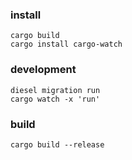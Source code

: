 ### install 
```
cargo build 
cargo install cargo-watch 
```

### development
```
diesel migration run 
cargo watch -x 'run'
```

### build
```
cargo build --release
```
